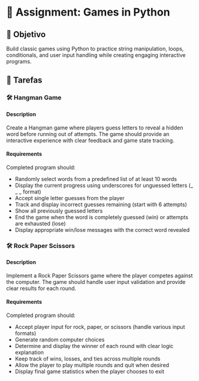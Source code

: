 
# 📘 Assignment: Games in Python

## 🎯 Objetivo

Build classic games using Python to practice string manipulation, loops, conditionals, and user input handling while creating engaging interactive programs.

## 📝 Tarefas

### 🛠️	Hangman Game

#### Description
Create a Hangman game where players guess letters to reveal a hidden word before running out of attempts. The game should provide an interactive experience with clear feedback and game state tracking.

#### Requirements
Completed program should:

- Randomly select words from a predefined list of at least 10 words
- Display the current progress using underscores for unguessed letters (_ _ _ format)
- Accept single letter guesses from the player
- Track and display incorrect guesses remaining (start with 6 attempts)
- Show all previously guessed letters
- End the game when the word is completely guessed (win) or attempts are exhausted (lose)
- Display appropriate win/lose messages with the correct word revealed


### 🛠️	Rock Paper Scissors

#### Description
Implement a Rock Paper Scissors game where the player competes against the computer. The game should handle user input validation and provide clear results for each round.

#### Requirements
Completed program should:

- Accept player input for rock, paper, or scissors (handle various input formats)
- Generate random computer choices
- Determine and display the winner of each round with clear logic explanation
- Keep track of wins, losses, and ties across multiple rounds
- Allow the player to play multiple rounds and quit when desired
- Display final game statistics when the player chooses to exit
